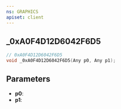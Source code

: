 ```yaml
---
ns: GRAPHICS
apiset: client
---
```

## _0xA0F4D12D6042F6D5

```c
// 0xA0F4D12D6042F6D5
void _0xA0F4D12D6042F6D5(Any p0, Any p1);
```


## Parameters
* **p0**:
* **p1**: